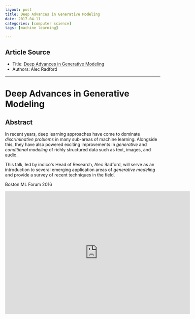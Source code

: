 ```yaml
---
layout: post
title: Deep Advances in Generative Modeling
date: 2017-04-11
categories: [computer science]
tags: [machine learning]

---
```


## Article Source
* Title: [Deep Advances in Generative Modeling](https://www.youtube.com/watch?v=KeJINHjyzOU)
* Authors: Alec Radford

---


# Deep Advances in Generative Modeling

## Abstract

In recent years, deep learning approaches have come to dominate *discriminative problems* in many sub-areas of machine learning. Alongside this, they have also powered exciting improvements in *generative* and *conditional modeling* of richly structured data such as text, images, and audio. 

This talk, led by indico's Head of Research, Alec Radford, will serve as an introduction to several emerging application areas of *generative modeling* and provide a survey of recent techniques in the field.

Boston ML Forum 2016

<iframe width="600" height="400" src="https://www.youtube.com/embed/KeJINHjyzOU" frameborder="0" allowfullscreen></iframe>

